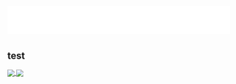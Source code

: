 <h1>
  <img src="https://github.com/gabriel-txt/gabriel-txt/blob/main/name.svg" alt="Gabriel Póvoa">
</h1>

## test

<a href="https://github.com/anuraghazra/github-readme-stats">
  <img height=200 align="center" src="https://github-readme-stats.vercel.app/api?username=gabriel-txt&theme=dark" />
</a>
<a href="https://github.com/anuraghazra/convoychat">
  <img height=200 align="center" src="https://github-readme-stats.vercel.app/api/top-langs?username=gabriel-txt&layout=compact&langs_count=8&card_width=320#theme=dark" />
</a>
